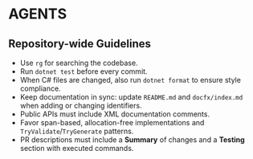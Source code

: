 # AGENTS

## Repository-wide Guidelines

- Use `rg` for searching the codebase.
- Run `dotnet test` before every commit.
- When C# files are changed, also run `dotnet format` to ensure style compliance.
- Keep documentation in sync: update `README.md` and `docfx/index.md` when adding or changing identifiers.
- Public APIs must include XML documentation comments.
- Favor span-based, allocation-free implementations and `TryValidate`/`TryGenerate` patterns.
- PR descriptions must include a **Summary** of changes and a **Testing** section with executed commands.
